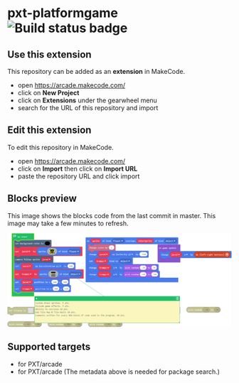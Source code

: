 # pxt-platformgame ![Build status badge](https://github.com/michaelbraunrentonschools/pxt-platformgame/workflows/MakeCode/badge.svg)



## Use this extension

This repository can be added as an **extension** in MakeCode.

* open https://arcade.makecode.com/
* click on **New Project**
* click on **Extensions** under the gearwheel menu
* search for the URL of this repository and import

## Edit this extension

To edit this repository in MakeCode.

* open https://arcade.makecode.com/
* click on **Import** then click on **Import URL**
* paste the repository URL and click import

## Blocks preview

This image shows the blocks code from the last commit in master.
This image may take a few minutes to refresh.

![A rendered view of the blocks](https://github.com/michaelbraunrentonschools/pxt-platformgame/raw/master/.makecode/blocks.png)

## Supported targets

* for PXT/arcade
* for PXT/arcade
(The metadata above is needed for package search.)

